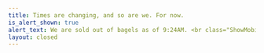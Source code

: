 ```yaml
---
title: Times are changing, and so are we. For now.
is_alert_shown: true
alert_text: We are sold out of bagels as of 9:24AM. <br class="ShowMobile"/>Thank you for your business.
layout: closed
---
```



